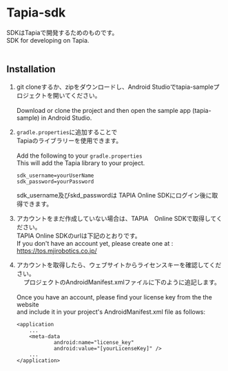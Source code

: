 # Tapia-sdk

SDKはTapiaで開発するためのものです。<br />
SDK for developing on Tapia. <br /><br />

## Installation

1.  git cloneするか、zipをダウンロードし、Android Studioでtapia-sampleプロジェクトを開いてください。<br /><br />
    Download or clone the project and then open the sample app (tapia-sample) in Android Studio. 

2.  `gradle.properties`に追加することで<br />
    Tapiaのライブラリーを使用できます。<br /><br />
    Add the following to your `gradle.properties`<br />
    This will add the Tapia library to your project. 

    ```
    sdk_username=yourUserName
    sdk_password=yourPassword
    ````
    sdk_username及びskd_passwordは TAPIA Online SDKにログイン後に取得できます。<br/>
    

3.  アカウントをまだ作成していない場合は、TAPIA　Online SDKで取得してください。<br/>
    TAPIA Online SDKのurlは下記のとおりです。<br />
    If you don't have an account yet, please create one at :<br />
    https://tos.mjirobotics.co.jp/
    
4.  アカウントを取得したら、ウェブサイトからライセンスキーを確認してください。<br />
    プロジェクトのAndroidManifest.xmlファイルに下のように追記します。<br /> <br />
    Once you have an account, please find your license key from the the website<br />
    and include it in your project's AndroidManifest.xml file as follows:

    ```
    <application
        ...
        <meta-data
                android:name="license_key"
                android:value="[yourLicenseKey]" />
        ...
    </application>

    ````

    
